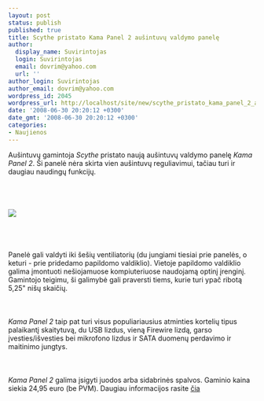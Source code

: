 ```yaml
---
layout: post
status: publish
published: true
title: Scythe pristato Kama Panel 2 aušintuvų valdymo panelę
author:
  display_name: Suvirintojas
  login: Suvirintojas
  email: dovrim@yahoo.com
  url: ''
author_login: Suvirintojas
author_email: dovrim@yahoo.com
wordpress_id: 2045
wordpress_url: http://localhost/site/new/scythe_pristato_kama_panel_2_ausintuvu_valdymo_panele/
date: '2008-06-30 20:20:12 +0300'
date_gmt: '2008-06-30 20:20:12 +0300'
categories:
- Naujienos
---
```

<p>Aušintuvų gamintoja <i>Scythe</i> pristato naują aušintuvų valdymo panelę <i>Kama Panel 2</i>. Ši panelė nėra skirta vien aušintuvų reguliavimui, tačiau turi ir daugiau naudingų funkcijų.<br />
<br><br />
<br><br><img src="http://www.technews.lt/upl/Failai/Scythe_Kama_Panel_2_01.jpg"><br><br />
<br><br />
<br>Panelė gali valdyti iki šešių ventiliatorių (du jungiami tiesiai prie panelės, o keturi - prie pridedamo papildomo valdiklio). Vietoje papildomo valdiklio galima įmontuoti nešiojamuose kompiuteriuose naudojamą optinį įrenginį. Gamintojo teigimu, ši galimybė gali praversti tiems, kurie turi ypač ribotą 5,25&quot; nišų skaičių.<br />
<br><br />
<br><i>Kama Panel 2</i> taip pat turi visus populiariausius atminties kortelių tipus palaikantį skaitytuvą, du USB lizdus, vieną Firewire lizdą, garso įvesties/išvesties bei mikrofono lizdus ir SATA duomenų perdavimo ir maitinimo jungtys.<br />
<br><br />
<br><i>Kama Panel 2</i> galima įsigyti juodos arba sidabrinės spalvos. Gaminio kaina siekia 24,95 euro (be PVM). Daugiau informacijos rasite <a class="ns" href="http://www.scythe-eu.com/en/products/pc-accessory/kama-panel-2.html">čia</a><br />
<br><br />
<br><br />
<br></p>
